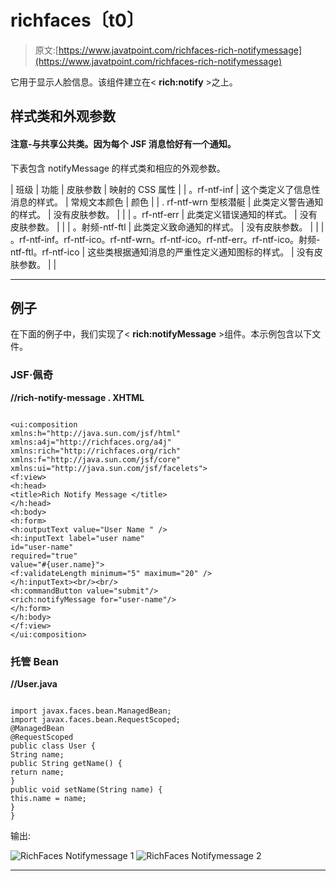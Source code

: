 # richfaces〔t0〕

> 原文:[https://www.javatpoint.com/richfaces-rich-notifymessage](https://www.javatpoint.com/richfaces-rich-notifymessage)

它用于显示人脸信息。该组件建立在< **rich:notify** >之上。

## 样式类和外观参数

#### 注意-<notifymessage>与<notify>共享公共类。因为每个 JSF 消息恰好有一个通知。</notify></notifymessage>

下表包含 notifyMessage 的样式类和相应的外观参数。

| 班级 | 功能 | 皮肤参数 | 映射的 CSS 属性 |
| 。rf-ntf-inf | 这个类定义了信息性消息的样式。 | 常规文本颜色 | 颜色 |
| . rf-ntf-wrn 型核潜艇 | 此类定义警告通知的样式。 | 没有皮肤参数。 |  |
| 。rf-ntf-err | 此类定义错误通知的样式。 | 没有皮肤参数。 |  |
| 。射频-ntf-ftl | 此类定义致命通知的样式。 | 没有皮肤参数。 |  |
| 。rf-ntf-inf。rf-ntf-ico。rf-ntf-wrn。rf-ntf-ico。rf-ntf-err。rf-ntf-ico。射频-ntf-ftl。rf-ntf-ico | 这些类根据通知消息的严重性定义通知图标的样式。 | 没有皮肤参数。 |  |

* * *

## 例子

在下面的例子中，我们实现了< **rich:notifyMessage** >组件。本示例包含以下文件。

### JSF·佩奇

**//rich-notify-message . XHTML**

```

<ui:composition 
xmlns:h="http://java.sun.com/jsf/html"
xmlns:a4j="http://richfaces.org/a4j"
xmlns:rich="http://richfaces.org/rich"
xmlns:f="http://java.sun.com/jsf/core"
xmlns:ui="http://java.sun.com/jsf/facelets">
<f:view>
<h:head>
<title>Rich Notify Message </title>
</h:head>
<h:body>
<h:form>
<h:outputText value="User Name " />
<h:inputText label="user name"
id="user-name"
required="true"
value="#{user.name}">
<f:validateLength minimum="5" maximum="20" />
</h:inputText><br/><br/>
<h:commandButton value="submit"/>
<rich:notifyMessage for="user-name"/>
</h:form>
</h:body>
</f:view>
</ui:composition>

```

### 托管 Bean

**//User.java**

```

import javax.faces.bean.ManagedBean;
import javax.faces.bean.RequestScoped;
@ManagedBean
@RequestScoped
public class User {
String name;
public String getName() {
return name;
}
public void setName(String name) {
this.name = name;
}
}

```

输出:

![RichFaces Notifymessage 1](../Images/c47add1e2bba0ee2242fe05ad02232bf.png) ![RichFaces Notifymessage 2](../Images/aa03b0add7555510c9021e28781ec6fb.png)

* * *